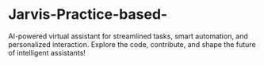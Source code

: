 # Jarvis-Practice-based-
AI-powered virtual assistant for streamlined tasks, smart automation, and personalized interaction. Explore the code, contribute, and shape the future of intelligent assistants!
